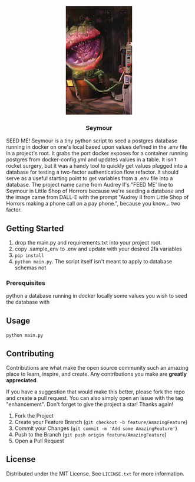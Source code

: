 
<!-- PROJECT LOGO -->
<div align="center">
  <a href="https://github.com/github_username/repo_name">
    <img src="seed_me.jpeg" alt="AI Generated Art of Audrey II from Little Shop of Horrors dialing a pay phone" width="180">
  </a>

<h3 align="center">Seymour</h3>

  <p align="left">
    SEED ME! Seymour is a tiny python script to seed a postgres database running in docker on one's local based upon values defined in the .env file in a project's root. It grabs the port docker exposes for a container running postgres from docker-config.yml and updates values in a table. It isn't rocket surgery, but it was a handy tool to quickly get values plugged into a database for testing a two-factor authentication flow refactor. It should serve as a useful starting point to get variables from a .env file into a database. The project name came from Audrey II's "FEED ME' line to Seymour in Little Shop of Horrors because we're seeding a database and the image came from DALL-E with the prompt "Audrey II from Little Shop of Horrors making a phone call on a pay phone.", because you know... two factor. 
  </p>
</div>



<!-- GETTING STARTED -->
## Getting Started

1. drop the main.py and requirements.txt into your project root.
2. copy .sample_env to .env and update with your desired 2fa variables
3.  `pip install`
4. `python main.py`. The script itself isn't meant to apply to database schemas not 

### Prerequisites

python
a database running in docker locally
some values you wish to seed the database with

<!-- USAGE EXAMPLES -->
## Usage
`python main.py`

<!-- CONTRIBUTING -->
## Contributing

Contributions are what make the open source community such an amazing place to learn, inspire, and create. Any contributions you make are **greatly appreciated**.

If you have a suggestion that would make this better, please fork the repo and create a pull request. You can also simply open an issue with the tag "enhancement".
Don't forget to give the project a star! Thanks again!

1. Fork the Project
2. Create your Feature Branch (`git checkout -b feature/AmazingFeature`)
3. Commit your Changes (`git commit -m 'Add some AmazingFeature'`)
4. Push to the Branch (`git push origin feature/AmazingFeature`)
5. Open a Pull Request


<!-- LICENSE -->
## License

Distributed under the MIT License. See `LICENSE.txt` for more information.